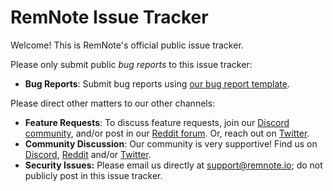 # RemNote Issue Tracker

Welcome! This is RemNote's official public issue tracker.

Please only submit public *bug reports* to this issue tracker:

- **Bug Reports**: Submit bug reports using [our bug report template](https://github.com/remnoteio/remnote-issues/issues/new?assignees=&labels=&template=bug_report.md&title=).

Please direct other matters to our other channels:

- **Feature Requests**: To discuss feature requests, join our [Discord community](https://bit.ly/REMNOTEdiscord), and/or post in our [Reddit forum](https://www.reddit.com/r/remnote). Or, reach out on [Twitter](https://twitter.com/rem_note).
- **Community Discussion**: Our community is very supportive! Find us on [Discord](https://bit.ly/REMNOTEdiscord), [Reddit](https://www.reddit.com/r/remnote) and/or [Twitter](https://twitter.com/rem_note).
- **Security Issues:** Please email us directly at [support@remnote.io](https://www.notion.so/support@remnote.io); do not publicly post in this issue tracker.
